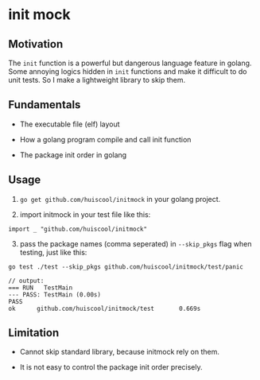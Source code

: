 # init mock

## Motivation

The `init` function is a powerful but dangerous language feature in golang.
Some annoying logics hidden in `init` functions and make it difficult to do unit tests.
So I make a lightweight library to skip them.

## Fundamentals

* The executable file (elf) layout

* How a golang program compile and call init function

* The package init order in golang

## Usage

1. `go get github.com/huiscool/initmock` in your golang project.

2. import initmock in your test file like this:
```
import _ "github.com/huiscool/initmock"
```

3. pass the package names (comma seperated) in `--skip_pkgs` flag when testing, just like this:
```
go test ./test --skip_pkgs github.com/huiscool/initmock/test/panic

// output:
=== RUN   TestMain
--- PASS: TestMain (0.00s)
PASS
ok      github.com/huiscool/initmock/test       0.669s
```

## Limitation

* Cannot skip standard library, because initmock rely on them.

* It is not easy to control the package init order precisely.

